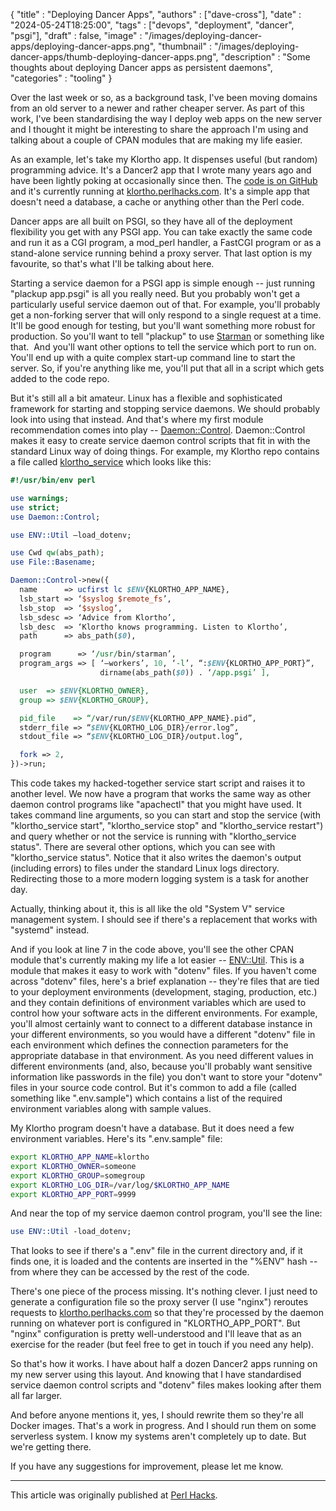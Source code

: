   {
    "title"       : "Deploying Dancer Apps",
    "authors"     : ["dave-cross"],
    "date"        : "2024-05-24T18:25:00",
    "tags"        : ["devops", "deployment", "dancer", "psgi"],
    "draft"       : false,
    "image"       : "/images/deploying-dancer-apps/deploying-dancer-apps.png",
    "thumbnail"   : "/images/deploying-dancer-apps/thumb-deploying-dancer-apps.png",
    "description" : "Some thoughts about deploying Dancer apps as persistent daemons",
    "categories"  : "tooling"
  }

Over the last week or so, as a background task, I've been moving domains
from an old server to a newer and rather cheaper server. As part of this
work, I've been standardising the way I deploy web apps on the new
server and I thought it might be interesting to share the approach I'm
using and talking about a couple of CPAN modules that are making my life
easier.

As an example, let's take my Klortho app. It dispenses useful (but
random) programming advice. It's a Dancer2 app that I wrote many years
ago and have been lightly poking at occasionally since then. The [code
is on GitHub](https://github.com/davorg/klortho) and it's currently
running at [klortho.perlhacks.com](https://klortho.perlhacks.com/). It's
a simple app that doesn't need a database, a cache or anything other
than the Perl code.

Dancer apps are all built on PSGI, so they have all of the deployment
flexibility you get with any PSGI app. You can take exactly the same
code and run it as a CGI program, a mod_perl handler, a FastCGI program
or as a stand-alone service running behind a proxy server. That last
option is my favourite, so that's what I'll be talking about here.

Starting a service daemon for a PSGI app is simple enough -- just
running "plackup app.psgi" is all you really need. But you probably
won't get a particularly useful service daemon out of that. For example,
you'll probably get a non-forking server that will only respond to a
single request at a time. It'll be good enough for testing, but you'll
want something more robust for production. So you'll want to tell
"plackup" to use [Starman](https://metacpan.org/pod/Starman) or
something like that.  And you'll want other options to tell the service
which port to run on. You'll end up with a quite complex start-up
command line to start the server. So, if you're anything like me, you'll
put that all in a script which gets added to the code repo.

But it's still all a bit amateur. Linux has a flexible and sophisticated
framework for starting and stopping service daemons. We should probably
look into using that instead. And that's where my first module
recommendation comes into play
-- [Daemon::Control](https://metacpan.org/pod/Daemon::Control).
Daemon::Control makes it easy to create service daemon control scripts
that fit in with the standard Linux way of doing things. For example, my
Klortho repo contains a file called
[klortho_service](https://github.com/davorg/klortho/blob/master/bin/klortho_service)
which looks like this:

```perl
#!/usr/bin/env perl

use warnings;
use strict;
use Daemon::Control;

use ENV::Util –load_dotenv;

use Cwd qw(abs_path);
use File::Basename;

Daemon::Control->new({
  name      => ucfirst lc $ENV{KLORTHO_APP_NAME},
  lsb_start => ‘$syslog $remote_fs’,
  lsb_stop  => ‘$syslog’,
  lsb_sdesc => ‘Advice from Klortho’,
  lsb_desc  => ‘Klortho knows programming. Listen to Klortho’,
  path      => abs_path($0),

  program      => ‘/usr/bin/starman’,
  program_args => [ ‘–workers’, 10, ‘-l’, “:$ENV{KLORTHO_APP_PORT}”,
                    dirname(abs_path($0)) . ‘/app.psgi’ ],

  user  => $ENV{KLORTHO_OWNER},
  group => $ENV{KLORTHO_GROUP},

  pid_file    => “/var/run/$ENV{KLORTHO_APP_NAME}.pid”,
  stderr_file => “$ENV{KLORTHO_LOG_DIR}/error.log”,
  stdout_file => “$ENV{KLORTHO_LOG_DIR}/output.log”,

  fork => 2,
})->run;
```

This code takes my hacked-together service start script and raises it to
another level. We now have a program that works the same way as other
daemon control programs like "apachectl" that you might have used. It
takes command line arguments, so you can start and stop the service
(with "klortho_service start", "klortho_service stop" and
"klortho_service restart") and query whether or not the service is
running with "klortho_service status". There are several other options,
which you can see with "klortho_service status". Notice that it also
writes the daemon's output (including errors) to files under the
standard Linux logs directory. Redirecting those to a more modern
logging system is a task for another day.

Actually, thinking about it, this is all like the old "System V" service
management system. I should see if there's a replacement that works with
"systemd" instead.

And if you look at line 7 in the code above, you'll see the other CPAN
module that's currently making my life a lot easier --
[ENV::Util](https://metacpan.org/pod/ENV::Util). This is a module that
makes it easy to work with "dotenv" files. If you haven't come across
"dotenv" files, here's a brief explanation -- they're files that are
tied to your deployment environments (development, staging, production,
etc.) and they contain definitions of environment variables which are
used to control how your software acts in the different environments.
For example, you'll almost certainly want to connect to a different
database instance in your different environments, so you would have a
different "dotenv" file in each environment which defines the connection
parameters for the appropriate database in that environment. As you need
different values in different environments (and, also, because you'll
probably want sensitive information like passwords in the file) you
don't want to store your "dotenv" files in your source code control. But
it's common to add a file (called something like ".env.sample") which
contains a list of the required environment variables along with sample
values.

My Klortho program doesn't have a database. But it does need a few
environment variables. Here's its ".env.sample" file:

```bash
export KLORTHO_APP_NAME=klortho
export KLORTHO_OWNER=someone
export KLORTHO_GROUP=somegroup
export KLORTHO_LOG_DIR=/var/log/$KLORTHO_APP_NAME
export KLORTHO_APP_PORT=9999
```

And near the top of my service daemon control program, you'll see the
line:

```perl
use ENV::Util -load_dotenv;
```

That looks to see if there's a ".env" file in the current directory and,
if it finds one, it is loaded and the contents are inserted in the
"%ENV" hash -- from where they can be accessed by the rest of the code.

There's one piece of the process missing. It's nothing clever. I just
need to generate a configuration file so the proxy server (I use
"nginx") reroutes requests to
[klortho.perlhacks.com](https://klortho.perlhacks.com/) so that they're
processed by the daemon running on whatever port is configured in
"KLORTHO_APP_PORT". But "nginx" configuration is pretty well-understood
and I'll leave that as an exercise for the reader (but feel free to get
in touch if you need any help).

So that's how it works. I have about half a dozen Dancer2 apps running
on my new server using this layout. And knowing that I have standardised
service daemon control scripts and "dotenv" files makes looking after
them all far larger.

And before anyone mentions it, yes, I should rewrite them so they're all
Docker images. That's a work in progress. And I should run them on some
serverless system. I know my systems aren't completely up to date. But
we're getting there.

If you have any suggestions for improvement, please let me know.

---

This article was originally published at
[Perl Hacks](https://perlhacks.com/2024/05/deploying-dancer-apps/).
